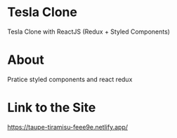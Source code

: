 # Tesla Clone

Tesla Clone with ReactJS (Redux + Styled Components)

# About

Pratice styled components and react redux

# Link to the Site
https://taupe-tiramisu-feee9e.netlify.app/
